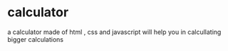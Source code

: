# calculator
a calculator made of html , css and javascript will help you in calcullating bigger calculations
